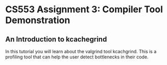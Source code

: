 <h1> CS553 Assignment 3: Compiler Tool Demonstration </h1>

<h2> An Introduction to kcachegrind </h2>
In this tutorial you will learn about the valgrind tool kcachgrind. This is a profiling tool that can help the user detect bottlenecks in their code.
